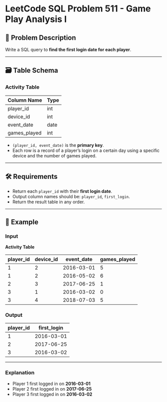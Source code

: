 # LeetCode SQL Problem 511 - Game Play Analysis I

## 📘 Problem Description

Write a SQL query to **find the first login date for each player**.

---

## 🗃️ Table Schema

### Activity Table

| Column Name  | Type |
|--------------|------|
| player_id    | int  |
| device_id    | int  |
| event_date   | date |
| games_played | int  |

- `(player_id, event_date)` is the **primary key**.
- Each row is a record of a player’s login on a certain day using a specific device and the number of games played.

---

## 🛠️ Requirements

- Return each `player_id` with their **first login date**.
- Output column names should be: `player_id`, `first_login`.
- Return the result table in any order.

---

## 🧪 Example

### Input

**Activity Table**

| player_id | device_id | event_date | games_played |
|-----------|-----------|------------|--------------|
| 1         | 2         | 2016-03-01 | 5            |
| 1         | 2         | 2016-05-02 | 6            |
| 2         | 3         | 2017-06-25 | 1            |
| 3         | 1         | 2016-03-02 | 0            |
| 3         | 4         | 2018-07-03 | 5            |

### Output

| player_id | first_login |
|-----------|-------------|
| 1         | 2016-03-01  |
| 2         | 2017-06-25  |
| 3         | 2016-03-02  |

---

### Explanation

- Player 1 first logged in on **2016-03-01**
- Player 2 first logged in on **2017-06-25**
- Player 3 first logged in on **2016-03-02**

